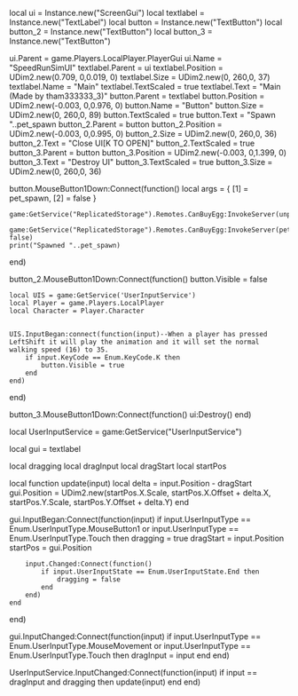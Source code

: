 local ui = Instance.new("ScreenGui")
local textlabel = Instance.new("TextLabel")
local button = Instance.new("TextButton")
local button_2 = Instance.new("TextButton")
local button_3 = Instance.new("TextButton")

ui.Parent = game.Players.LocalPlayer.PlayerGui
ui.Name = "SpeedRunSimUI"
textlabel.Parent = ui
textlabel.Position = UDim2.new(0.709, 0,0.019, 0)
textlabel.Size = UDim2.new(0, 260,0, 37)
textlabel.Name = "Main"
textlabel.TextScaled = true
textlabel.Text = "Main (Made by tham333333_3)"
button.Parent = textlabel
button.Position = UDim2.new(-0.003, 0,0.976, 0)
button.Name = "Button"
button.Size = UDim2.new(0, 260,0, 89)
button.TextScaled = true
button.Text = "Spawn "..pet_spawn
button_2.Parent = button
button_2.Position = UDim2.new(-0.003, 0,0.995, 0)
button_2.Size = UDim2.new(0, 260,0, 36)
button_2.Text = "Close UI[K TO OPEN]"
button_2.TextScaled = true
button_3.Parent = button
button_3.Position = UDim2.new(-0.003, 0,1.399, 0)
button_3.Text = "Destroy UI"
button_3.TextScaled = true
button_3.Size = UDim2.new(0, 260,0, 36)

button.MouseButton1Down:Connect(function()
	local args = {
		[1] = pet_spawn,
		[2] = false
	}

	game:GetService("ReplicatedStorage").Remotes.CanBuyEgg:InvokeServer(unpack(args))

	game:GetService("ReplicatedStorage").Remotes.CanBuyEgg:InvokeServer(pet_spawn, false)
	print("Spawned "..pet_spawn)
end)

button_2.MouseButton1Down:Connect(function()
	button.Visible = false
	
	local UIS = game:GetService('UserInputService')
	local Player = game.Players.LocalPlayer
	local Character = Player.Character


	UIS.InputBegan:connect(function(input)--When a player has pressed LeftShift it will play the animation and it will set the normal walking speed (16) to 35.
		if input.KeyCode == Enum.KeyCode.K then
			button.Visible = true
		end
	end)
end)

button_3.MouseButton1Down:Connect(function()
	ui:Destroy()
end)

local UserInputService = game:GetService("UserInputService")

local gui = textlabel

local dragging
local dragInput
local dragStart
local startPos

local function update(input)
	local delta = input.Position - dragStart
	gui.Position = UDim2.new(startPos.X.Scale, startPos.X.Offset + delta.X, startPos.Y.Scale, startPos.Y.Offset + delta.Y)
end

gui.InputBegan:Connect(function(input)
	if input.UserInputType == Enum.UserInputType.MouseButton1 or input.UserInputType == Enum.UserInputType.Touch then
		dragging = true
		dragStart = input.Position
		startPos = gui.Position

		input.Changed:Connect(function()
			if input.UserInputState == Enum.UserInputState.End then
				dragging = false
			end
		end)
	end
end)

gui.InputChanged:Connect(function(input)
	if input.UserInputType == Enum.UserInputType.MouseMovement or input.UserInputType == Enum.UserInputType.Touch then
		dragInput = input
	end
end)

UserInputService.InputChanged:Connect(function(input)
	if input == dragInput and dragging then
		update(input)
	end
end)
